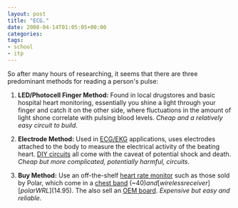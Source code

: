 ```yaml
---
layout: post
title: "ECG."
date: 2008-04-14T01:05:05+00:00
categories:
tags:
- school
- itp
---
```

So after many hours of researching, it seems that there are three predominant methods for reading a person's pulse:

1. **LED/Photocell Finger Method:** Found in local drugstores and basic hospital heart monitoring, essentially you shine a light through your finger and catch it on the other side, where fluctuations in the amount of light shone correlate with pulsing blood levels. *Cheap and a relatively easy circuit to build*.

2. **Electrode Method:** Used in [ECG/EKG][ECG] applications, uses electrodes attached to the body to measure the electrical activity of the beating heart. [DIY circuits][OpenEEG] all come with the caveat of potential shock and death. *Cheap but more complicated, potentially harmful, circuits*.

3. **Buy Method:** Use an off-the-shelf [heart rate monitor][monitor] such as those sold by Polar, which come in a [chest band][polarT31] (~$40) and [wireless receiver][polarWRL] ($14.95). The also sell an [OEM board][polarOEM]. *Expensive but easy and reliable*.

[ECG]:      http://en.wikipedia.org/wiki/Electrocardiogram
[OpenEEG]:  http://openeeg.sourceforge.net/
[monitor]:  http://en.wikipedia.org/wiki/Heart_rate_monitor
[polarT31]: http://www.polarusa.com/products/fseries/T31.asp?Cat=medical&subc=cardiac&Prod=f4
[polarWRL]: http://www.sparkfun.com/commerce/product_info.php?products_id=8660
[polarOEM]: http://www.polarusa.com/manufacturers/products/products.asp
